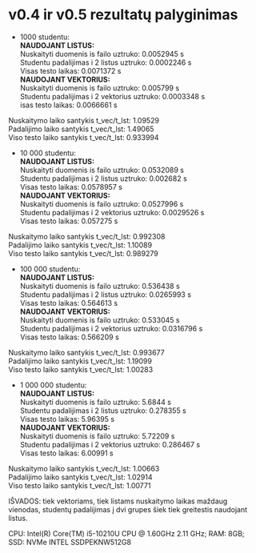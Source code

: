 # v0.4 ir v0.5 rezultatų palyginimas
* 1000 studentu: <br>
**NAUDOJANT LISTUS:**<br>
Nuskaityti duomenis is failo uztruko: 0.0052945 s <br>
Studentu padalijimas i 2 listus uztruko: 0.0002246 s <br>
Visas testo laikas: 0.0071372 s <br>
**NAUDOJANT VEKTORIUS:**<br>
Nuskaityti duomenis is failo uztruko: 0.005799 s <br>
Studentu padalijimas i 2 vektorius uztruko: 0.0003348 s <br>
isas testo laikas: 0.0066661 s <br>

Nuskaitymo laiko santykis t_vec/t_lst: 1.09529 <br>
Padalijimo laiko santykis t_vec/t_lst: 1.49065 <br>
Viso testo laiko santykis t_vec/t_lst: 0.933994

* 10 000 studentu:<br>
**NAUDOJANT LISTUS:**<br>
Nuskaityti duomenis is failo uztruko: 0.0532089 s<br>
Studentu padalijimas i 2 listus uztruko: 0.002682 s<br>
Visas testo laikas: 0.0578957 s<br>
**NAUDOJANT VEKTORIUS:**<br>
Nuskaityti duomenis is failo uztruko: 0.0527996 s<br>
Studentu padalijimas i 2 vektorius uztruko: 0.0029526 s<br>
Visas testo laikas: 0.057275 s<br>

Nuskaitymo laiko santykis t_vec/t_lst: 0.992308<br>
Padalijimo laiko santykis t_vec/t_lst: 1.10089<br>
Viso testo laiko santykis t_vec/t_lst: 0.989279<br>

* 100 000 studentu:<br>
**NAUDOJANT LISTUS:**<br>
Nuskaityti duomenis is failo uztruko: 0.536438 s<br>
Studentu padalijimas i 2 listus uztruko: 0.0265993 s<br>
Visas testo laikas: 0.564613 s<br>
**NAUDOJANT VEKTORIUS:**<br>
Nuskaityti duomenis is failo uztruko: 0.533045 s<br>
Studentu padalijimas i 2 vektorius uztruko: 0.0316796 s<br>
Visas testo laikas: 0.566209 s<br>

Nuskaitymo laiko santykis t_vec/t_lst: 0.993677<br>
Padalijimo laiko santykis t_vec/t_lst: 1.19099<br>
Viso testo laiko santykis t_vec/t_lst: 1.00283<br>

* 1 000 000 studentu:<br>
**NAUDOJANT LISTUS:**<br>
Nuskaityti duomenis is failo uztruko: 5.6844 s<br>
Studentu padalijimas i 2 listus uztruko: 0.278355 s<br>
Visas testo laikas: 5.96395 s<br>
**NAUDOJANT VEKTORIUS:**<br>
Nuskaityti duomenis is failo uztruko: 5.72209 s<br>
Studentu padalijimas i 2 vektorius uztruko: 0.286467 s<br>
Visas testo laikas: 6.00991 s<br>

Nuskaitymo laiko santykis t_vec/t_lst: 1.00663<br>
Padalijimo laiko santykis t_vec/t_lst: 1.02914<br>
Viso testo laiko santykis t_vec/t_lst: 1.00771<br>

IŠVADOS: tiek vektoriams, tiek listams nuskaitymo laikas maždaug vienodas, studentų padalijimas į dvi grupes šiek tiek greitestis naudojant listus.

CPU: Intel(R) Core(TM) i5-10210U CPU @ 1.60GHz   2.11 GHz; RAM: 8GB; SSD: NVMe INTEL SSDPEKNW512G8
